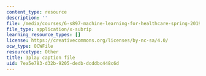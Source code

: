 ```yaml
---
content_type: resource
description: ''
file: /media/courses/6-s897-machine-learning-for-healthcare-spring-2019/7ea5e783d32b9205dedbdcddbc448c6d_ZQu2B3GyI_k.srt
file_type: application/x-subrip
learning_resource_types: []
license: https://creativecommons.org/licenses/by-nc-sa/4.0/
ocw_type: OCWFile
resourcetype: Other
title: 3play caption file
uid: 7ea5e783-d32b-9205-dedb-dcddbc448c6d
---
```

